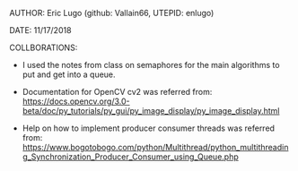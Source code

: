 AUTHOR: Eric Lugo (github: Vallain66, UTEPID: enlugo)

DATE: 11/17/2018

COLLBORATIONS:
* I used the notes from class on semaphores for the main algorithms to put and get into a queue.

* Documentation for OpenCV cv2 was referred from:
https://docs.opencv.org/3.0-beta/doc/py_tutorials/py_gui/py_image_display/py_image_display.html

* Help on how to implement producer consumer threads was referred from:
https://www.bogotobogo.com/python/Multithread/python_multithreading_Synchronization_Producer_Consumer_using_Queue.php
